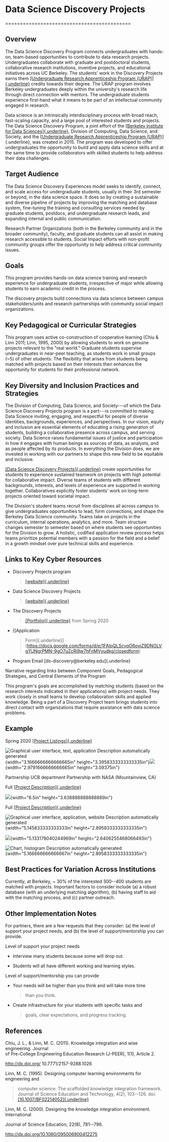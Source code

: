 # Data Science Discovery Projects
===========================================

## Overview

The Data Science Discovery Program connects undergraduates with
hands-on, team-based opportunities to contribute to data research
projects. Undergraduates collaborate with graduate and postdoctoral
students, collaborative research institutions, inventive projects, and
educational initiatives across UC Berkeley. The students' work in the
Discovery Projects earns them [[Undergraduate Research Apprenticeship
Program (URAP)]{.underline}](https://urap.berkeley.edu/) credits towards
their degree. The URAP program involves Berkeley undergraduates deeply
within the university's research life through direct connection with
mentors. The undergraduate students experience first-hand what it means
to be part of an intellectual community engaged in research.

Data science is an intrinsically interdisciplinary process with broad
reach, fast-scaling capacity, and a large pool of interested students
and projects. The Data Science Discovery Program, a joint effort of the
[[Berkeley Institute for Data
Sciences]{.underline}](https://bids.berkeley.edu/), Division of
Computing, Data Science, and Society, and the [[Undergraduate Research
Apprenticeship Program (URAP](http://urap.berkeley.edu/))]{.underline},
was created in 2015. The program was developed to offer undergraduates
the opportunity to build and apply data science skills and at the same
time to provide collaborators with skilled students to help address
their data challenges.

## Target Audience

The Data Science Discovery Experiences model seeks to identify, connect,
and scale access for undergraduate students, usually in their 3rd
semester or beyond, in the data science space. It does so by creating a
sustainable and diverse pipeline of projects by improving the matching
and database system, fine-tuning the training and consulting services
needed by graduate students, postdocs, and undergraduate research leads,
and expanding internal and public communication.

Research Partner Organizations (both in the Berkeley community and in
the broader community), faculty, and graduate students can all assist in
making research accessible to students. Social Impact efforts with
non-profit community groups offer the opportunity to help address
critical community issues.

## Goals

This program provides hands-on data science training and research
experience for undergraduate students, irrespective of major while
allowing students to earn academic credit in the process.

The discovery projects build connections via data science between campus
stakeholders/units and research partnerships with community social
impact organizations.

## Key Pedagogical or Curricular Strategies

This program uses active co-construction of cooperative learning (Chiu &
Linn 2011; Linn, 1995, 2000) by allowing students to work on genuine
projects relevant to the "real world." Graduate students supervise
undergraduates in near-peer teaching, as students work in small groups
(\~5) of other students. The flexibility that arises from students being
matched with projects based on their interests then enhances the
opportunity for students for their professional network.

## Key Diversity and Inclusion Practices and Strategies

The Division of Computing, Data Science, and Society---of which the Data
Science Discovery Projects program is a part---is committed to making
Data Science inviting, engaging, and respectful for people of diverse
identities, backgrounds, experiences, and perspectives. In our vision,
equity and inclusion are essential elements of educating a rising
generation of students, building a collaborative presence across campus,
and serving society. Data Science raises fundamental issues of justice
and participation in how it engages with human beings as sources of
data, as analysts, and as people affected by its products. In everything
the Division does, we are invested in working with our partners to shape
this new field to be equitable and inclusive.

[[Data Science Discovery
Projects]{.underline}](https://data.berkeley.edu/research/discovery)
create opportunities for students to experience sustained teamwork on
projects with high potential for collaborative impact. Diverse teams of
students with different backgrounds, interests, and levels of experience
are supported in working together. Collaboratives explicitly foster
students' work on long-term projects oriented toward societal impact.

The Division's student teams recruit from disciplines all across campus
to give undergraduates opportunities to lead, form connections, and
shape the Berkeley Data Science community. Teams take on projects in the
curriculum, internal operations, analytics, and more. Team structure
changes semester to semester based on where students see opportunities
for the Division to grow. A holistic, codified application review
process helps teams prioritize potential members with a passion for the
field and a belief in a growth mindset over pure technical skills and
experience.

## Links to Key Cyber Resources

-   Discovery Projects program
    > [[website]{.underline}](https://discovery.berkeley.edu/home)

-   Data Science Discovery Projects
    > [[website]{.underline}](https://data.berkeley.edu/research/discovery)

-   The Discovery Projects
    > [[Portfolio]{.underline}](https://data.berkeley.edu/spring-2020-discovery-projects)
    > from Spring 2020

-   [[Application
    > Form]{.underline}](https://docs.google.com/forms/d/e/1FAIpQLScyqO6oyiZ9DNOLVg11JNgrPMN-9gO7uZcRi9w7hFnMVyudkg/closedform)

-   Program Email [ds-discovery\@berkeley.edu]{.underline}

Narrative regarding links between Component Goals, Pedagogical
Strategies, and Central Elements of the Program

This program's goals are accomplished by matching students (based on the
research interests indicated in their applications) with project needs.
They work closely in small teams to develop collaboration skills and
applied knowledge. Being a part of a Discovery Project team brings
students into direct contact with organizations that require assistance
with data science problems.

## Example

Spring 2020 [[Project
Listings]{.underline}](https://data.berkeley.edu/discovery-project-list/spring-2020-discovery-projects)

![Graphical user interface, text, application Description automatically
generated](media/media/image10.png){width="3.1666666666666665in"
height="3.3958333333333335in"}![](media/media/image8.png){width="2.9791666666666665in"
height="3.09375in"}

Partnership UCB department Partnership with NASA (Mountainview, CA)

Full [[Project
Description]{.underline}](https://data.berkeley.edu/spring-2020-discovery-projects/sf-yeah)

![](media/media/image7.png){width="6.5in" height="3.638888888888889in"}

Full [[Project
Description]{.underline}](https://data.berkeley.edu/spring-2020-discovery-projects/nasa-data-viz)

![Graphical user interface, application, website Description
automatically
generated](media/media/image4.png){width="5.145833333333333in"
height="2.8958333333333335in"}

![](media/media/image3.png){width="5.133178040244969in"
height="2.6406255468066493in"}

![Chart, histogram Description automatically
generated](media/media/image6.png){width="5.166666666666667in"
height="2.8958333333333335in"}

## Best Practices for Variation Across Institutions

Currently, at Berkeley, \~ 30% of the interested 300--400 students are
matched with projects. Important factors to consider include (a) a
robust database (with an underlying matching algorithm), (b) having
staff to aid with the matching process, and (c) partner outreach.

## Other Implementation Notes

For partners, there are a few requests that they consider: (a) the level
of support your project needs, and (b) the level of support/mentorship
you can provide.

Level of support your project needs

-   Interview many students because some will drop out.

-   Students will all have different working and learning styles.

Level of support/mentorship you can provide

-   Your needs will be higher than you think and will take more time
    > than you think.

-   Create infrastructure for your students with specific tasks and
    > goals, clear expectations, and progress tracking.

## References

Chiu, J. L., & Linn, M. C. (2011). Knowledge integration and wise
engineering. Journal\
of Pre-College Engineering Education Research (J-PEER), 1(1), Article 2.

http://dx.doi.org/ 10.7771/2157-9288.1026

Linn, M. C. (1995). Designing computer learning environments for
engineering and

> computer science: The scaffolded knowledge integration framework.
> Journal of Science Education and Technology, 4(2), 103--126.
> doi:[[10.1007/BF02214052]{.underline}](https://www.researchgate.net/deref/http%3A%2F%2Fdx.doi.org%2F10.1007%2FBF02214052)

Linn, M. C. (2000). Designing the knowledge integration environment.
International

Journal of Science Education, 22(8), 781--796.

http://dx.doi.org/10.1080/095006900412275
